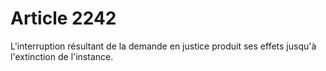 # Article 2242

L'interruption résultant de la demande en justice produit ses effets jusqu'à l'extinction de l'instance.
